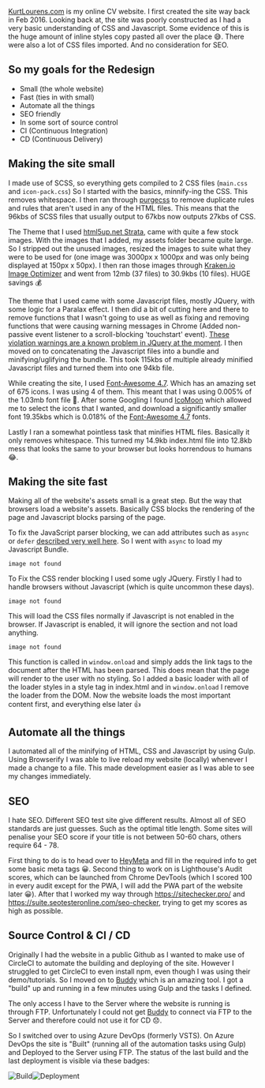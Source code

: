 [KurtLourens.com](https://kurtlourens.com/) is my online CV website. I first created the site way back in Feb 2016. Looking back at, the site was poorly constructed as I had a very basic understanding of CSS and Javascript. Some evidence of this is the huge amount of inline styles copy pasted all over the place 😅. There were also a lot of CSS files imported. And no consideration for SEO.

## So my goals for the Redesign
- Small (the whole website)
- Fast (ties in with small)
- Automate all the things
- SEO friendly
- In some sort of source control
- CI (Continuous Integration)
- CD (Continuous Delivery)

## Making the site small
I made use of SCSS, so everything gets compiled to 2 CSS files (`main.css` and `icon-pack.css`) 
So I started with the basics, minnify-ing the CSS. This removes whitespace. I then ran through [purgecss](https://github.com/FullHuman/purgecss) to remove duplicate rules and rules that aren't used in any of the HTML files. This means that the 96kbs of SCSS files that usually output to 67kbs now outputs 27kbs of CSS.

The Theme that I used [html5up.net Strata](https://html5up.net/strata), came with quite a few stock images. With the images that I added, my assets folder became quite large. So I stripped out the unused images, resized the images to suite what they were to be used for (one image was 3000px x 1000px and was only being displayed at 150px x 50px). I then ran those images through [Kraken.io Image Optimizer](https://kraken.io/web-interface) and went from 12mb (37 files) to 30.9kbs (10 files). HUGE savings 💰

The theme that I used came with some Javascript files, mostly JQuery, with some logic for a Paralax effect. I then did a bit of cutting here and there to remove functions that I wasn't going to use as well as fixing and removing functions that were causing warning messages in Chrome (Added non-passive event listener to a scroll-blocking 'touchstart' event). [These violation warnings are a known problem in JQuery at the moment](https://github.com/jquery/jquery/issues/2871). I then moved on to concatenating the Javascript files into a bundle and minifying/uglifying the bundle. This took 115kbs of multiple already minified Javascript files and turned them into one 94kb file.

While creating the site, I used [Font-Awesome 4.7](https://fontawesome.com/v4.7.0/). Which has an amazing set of 675 icons. I was using 4 of them. This meant that I was using 0.005% of the 1.03mb font file 🤦‍. After some Googling I found [IcoMoon](https://icomoon.io/) which allowed me to select the icons that I wanted, and download a significantly smaller font 19.35kbs which is 0.018% of the [Font-Awesome 4.7](https://fontawesome.com/v4.7.0/) fonts.

Lastly I ran a somewhat pointless task that minifies HTML files. Basically it only removes whitespace. This turned my 14.9kb index.html file into 12.8kb mess that looks the same to your browser but looks horrendous to humans 😂.

## Making the site fast
Making all of the website's assets small is a great step. But the way that browsers load a website's  assets. Basically CSS blocks the rendering of the page and Javascript blocks parsing of the page.

To fix the JavaScript parser blocking, we can add attributes such as `async` or `defer` [described very well here](https://www.growingwiththeweb.com/2014/02/async-vs-defer-attributes.html). So I went with `async` to load my Javascript Bundle.

`image not found`

To Fix the CSS render blocking I used some ugly JQuery. Firstly I had to handle browsers without Javascript (which is quite uncommon these days).

`image not found`

This will load the CSS files normally if Javascript is not enabled in the browser. If Javascript is enabled, it will ignore the section and not load anything.

`image not found`

This function is called in `window.onload` and simply adds the link tags to the document after the HTML has been parsed. This does mean that the page will render to the user with no styling. So I added a basic loader with all of the loader styles in a style tag in index.html and in `window.onload` I remove the loader from the DOM.
Now the website loads the most important content first, and everything else later 👍

## Automate all the things
I automated all of the minifying of HTML, CSS and Javascript by using Gulp. Using Browserify I was able to live reload my website (locally) whenever I made a change to a file. This made development easier as I was able to see my changes immediately.

## SEO
I hate SEO. Different SEO test site give different results. Almost all of SEO standards are just guesses. Such as the optimal title length. Some sites will penalise your SEO score if your title is not between 50-60 chars, others require 64 - 78.

First thing to do is to head over to [HeyMeta](http://www.heymeta.com/) and fill in the required info to get some basic meta tags 😀. Second thing to work on is Lighthouse's Audit scores, which can be launched from Chrome DevTools (which I scored 100 in every audit except for the PWA, I will add the PWA part of the website later 😀). After that I worked my way through https://sitechecker.pro/ and https://suite.seotesteronline.com/seo-checker, trying to get my scores as high as possible.

## Source Control & CI / CD
Originally I had the website in a public Github as I wanted to make use of CircleCI to automate the building and deploying of the site. However I struggled to get CircleCI to even install npm, even though I was using their demo/tutorials. So I moved on to [Buddy](https://buddy.works/) which is an amazing tool. I got a "build" up and running in a few minutes using Gulp and the tasks I defined.

The only access I have to the Server where the website is running is through FTP. Unfortunately I could not get [Buddy](https://buddy.works/) to connect via FTP to the Server and therefore could not use it for CD 😞.

So I switched over to using Azure DevOps (formerly VSTS).  On Azure DevOps the site is "Built" (running all of the automation tasks using Gulp) and Deployed to the Server using FTP. The status of the last build and the last deployment is visible via these badges: 

![Build](https://khaoznet.visualstudio.com/KhaozNet/_apis/build/status/KhaozNet.CV.v2%20-%20CI)![Deployment](https://khaoznet.vsrm.visualstudio.com/_apis/public/Release/badge/b5441643-fd7c-4330-92d7-bffc23a7e0a4/15/20)



